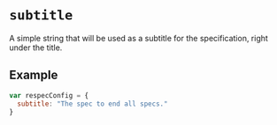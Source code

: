 # `subtitle`

A simple string that will be used as a subtitle for the specification, right under the title. 

## Example

```js
var respecConfig = {
  subtitle: "The spec to end all specs."
}
```
